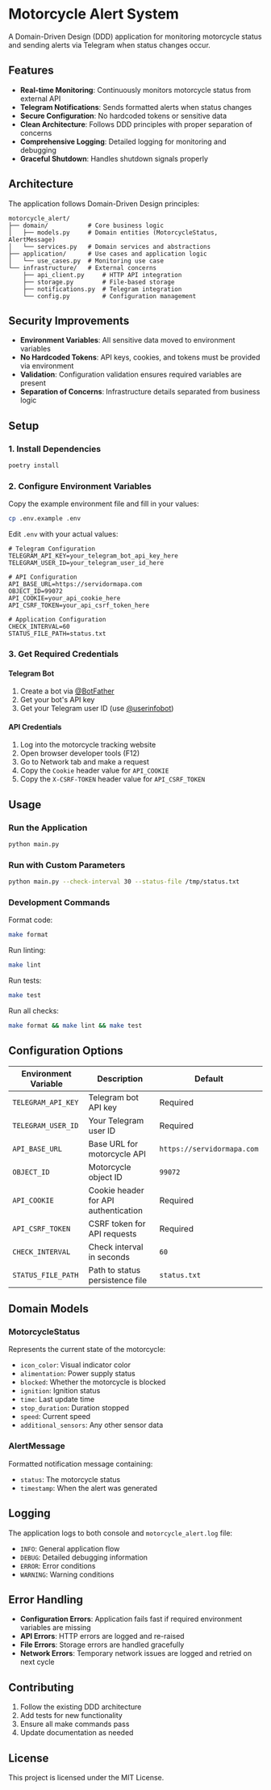 # Motorcycle Alert System

A Domain-Driven Design (DDD) application for monitoring motorcycle status and sending alerts via Telegram when status changes occur.

## Features

- **Real-time Monitoring**: Continuously monitors motorcycle status from external API
- **Telegram Notifications**: Sends formatted alerts when status changes
- **Secure Configuration**: No hardcoded tokens or sensitive data
- **Clean Architecture**: Follows DDD principles with proper separation of concerns
- **Comprehensive Logging**: Detailed logging for monitoring and debugging
- **Graceful Shutdown**: Handles shutdown signals properly

## Architecture

The application follows Domain-Driven Design principles:

```
motorcycle_alert/
├── domain/           # Core business logic
│   ├── models.py     # Domain entities (MotorcycleStatus, AlertMessage)
│   └── services.py   # Domain services and abstractions
├── application/      # Use cases and application logic
│   └── use_cases.py  # Monitoring use case
└── infrastructure/   # External concerns
    ├── api_client.py     # HTTP API integration
    ├── storage.py        # File-based storage
    ├── notifications.py  # Telegram integration
    └── config.py         # Configuration management
```

## Security Improvements

- **Environment Variables**: All sensitive data moved to environment variables
- **No Hardcoded Tokens**: API keys, cookies, and tokens must be provided via environment
- **Validation**: Configuration validation ensures required variables are present
- **Separation of Concerns**: Infrastructure details separated from business logic

## Setup

### 1. Install Dependencies

```bash
poetry install
```

### 2. Configure Environment Variables

Copy the example environment file and fill in your values:

```bash
cp .env.example .env
```

Edit `.env` with your actual values:

```env
# Telegram Configuration
TELEGRAM_API_KEY=your_telegram_bot_api_key_here
TELEGRAM_USER_ID=your_telegram_user_id_here

# API Configuration
API_BASE_URL=https://servidormapa.com
OBJECT_ID=99072
API_COOKIE=your_api_cookie_here
API_CSRF_TOKEN=your_api_csrf_token_here

# Application Configuration
CHECK_INTERVAL=60
STATUS_FILE_PATH=status.txt
```

### 3. Get Required Credentials

#### Telegram Bot
1. Create a bot via [@BotFather](https://t.me/BotFather)
2. Get your bot's API key
3. Get your Telegram user ID (use [@userinfobot](https://t.me/userinfobot))

#### API Credentials
1. Log into the motorcycle tracking website
2. Open browser developer tools (F12)
3. Go to Network tab and make a request
4. Copy the `Cookie` header value for `API_COOKIE`
5. Copy the `X-CSRF-TOKEN` header value for `API_CSRF_TOKEN`

## Usage

### Run the Application

```bash
python main.py
```

### Run with Custom Parameters

```bash
python main.py --check-interval 30 --status-file /tmp/status.txt
```

### Development Commands

Format code:
```bash
make format
```

Run linting:
```bash
make lint
```

Run tests:
```bash
make test
```

Run all checks:
```bash
make format && make lint && make test
```

## Configuration Options

| Environment Variable | Description | Default |
|---------------------|-------------|---------|
| `TELEGRAM_API_KEY` | Telegram bot API key | Required |
| `TELEGRAM_USER_ID` | Your Telegram user ID | Required |
| `API_BASE_URL` | Base URL for motorcycle API | `https://servidormapa.com` |
| `OBJECT_ID` | Motorcycle object ID | `99072` |
| `API_COOKIE` | Cookie header for API authentication | Required |
| `API_CSRF_TOKEN` | CSRF token for API requests | Required |
| `CHECK_INTERVAL` | Check interval in seconds | `60` |
| `STATUS_FILE_PATH` | Path to status persistence file | `status.txt` |

## Domain Models

### MotorcycleStatus
Represents the current state of the motorcycle:
- `icon_color`: Visual indicator color
- `alimentation`: Power supply status
- `blocked`: Whether the motorcycle is blocked
- `ignition`: Ignition status
- `time`: Last update time
- `stop_duration`: Duration stopped
- `speed`: Current speed
- `additional_sensors`: Any other sensor data

### AlertMessage
Formatted notification message containing:
- `status`: The motorcycle status
- `timestamp`: When the alert was generated

## Logging

The application logs to both console and `motorcycle_alert.log` file:
- `INFO`: General application flow
- `DEBUG`: Detailed debugging information
- `ERROR`: Error conditions
- `WARNING`: Warning conditions

## Error Handling

- **Configuration Errors**: Application fails fast if required environment variables are missing
- **API Errors**: HTTP errors are logged and re-raised
- **File Errors**: Storage errors are handled gracefully
- **Network Errors**: Temporary network issues are logged and retried on next cycle

## Contributing

1. Follow the existing DDD architecture
2. Add tests for new functionality
3. Ensure all make commands pass
4. Update documentation as needed

## License

This project is licensed under the MIT License.